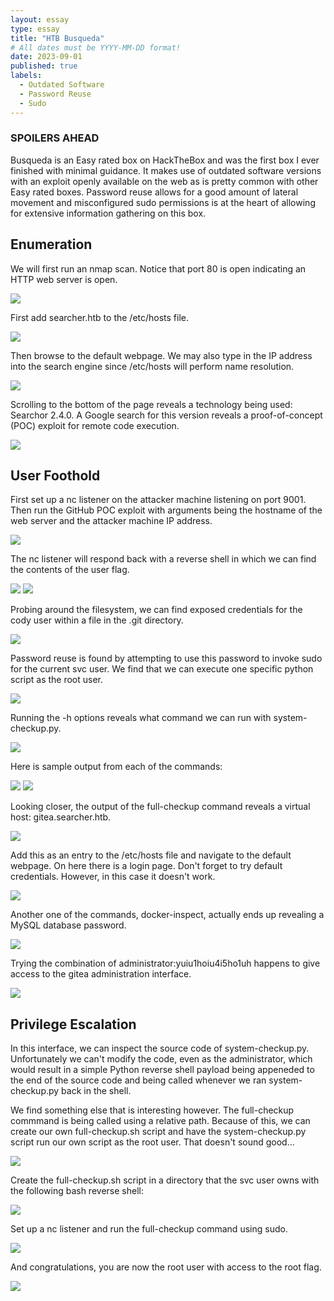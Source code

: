 ```yaml
---
layout: essay
type: essay
title: "HTB Busqueda"
# All dates must be YYYY-MM-DD format!
date: 2023-09-01
published: true
labels:
  - Outdated Software
  - Password Reuse
  - Sudo
---
```


### SPOILERS AHEAD

Busqueda is an Easy rated box on HackTheBox and was the first box I ever finished with minimal guidance.  It makes use of outdated software versions with an exploit openly available on the web as is pretty common with other Easy rated boxes.  Password reuse allows for a good amount of lateral movement and misconfigured sudo permissions is at the heart of allowing for extensive information gathering on this box.

## Enumeration

We will first run an nmap scan.  Notice that port 80 is open indicating an HTTP web server is open.

<img class="img-fluid" src="/img/busqueda/nmap.png">

First add searcher.htb to the /etc/hosts file.

<img class="img-fluid" src="/img/busqueda/hosts.png">

Then browse to the default webpage.  We may also type in the IP address into the search engine since /etc/hosts will perform name resolution.

<img class="img-fluid" src="/img/busqueda/webpage.png">

Scrolling to the bottom of the page reveals a technology being used: Searchor 2.4.0.  A Google search for this version reveals a proof-of-concept (POC) exploit for remote code execution.

<img class="img-fluid" src="/img/busqueda/webpage_searchor.png">

## User Foothold

First set up a nc listener on the attacker machine listening on port 9001.  Then run the GitHub POC exploit with arguments being the hostname of the web server and the attacker machine IP address.

<img class="img-fluid" src="/img/busqueda/run_exploit.png">

The nc listener will respond back with a reverse shell in which we can find the contents of the user flag.

<img class="img-fluid" src="/img/busqueda/nc_listener.png">
<img class="img-fluid" src="/img/busqueda/user_flag.png">

Probing around the filesystem, we can find exposed credentials for the cody user within a file in the .git directory.

<img class="img-fluid" src="/img/busqueda/discovered_credentials.png">

Password reuse is found by attempting to use this password to invoke sudo for the current svc user.  We find that we can execute one specific python script as the root user.

<img class="img-fluid" src="/img/busqueda/sudo_permissions.png">

Running the -h options reveals what command we can run with system-checkup.py.

<img class="img-fluid" src="/img/busqueda/system-checkup_help.png">

Here is sample output from each of the commands:

<img class="img-fluid" src="/img/busqueda/system-checkup_output.png">
<img class="img-fluid" src="/img/busqueda/docker-inspect_output.png">

Looking closer, the output of the full-checkup command reveals a virtual host: gitea.searcher.htb.

<img class="img-fluid" src="/img/busqueda/gitea_vhost.png">

Add this as an entry to the /etc/hosts file and navigate to the default webpage.  On here there is a login page.  Don't forget to try default credentials.  However, in this case it doesn't work.

<img class="img-fluid" src="/img/busqueda/gitea_webpage.png">

Another one of the commands, docker-inspect, actually ends up revealing a MySQL database password.

<img class="img-fluid" src="/img/busqueda/docker-inspect_credentials.png">

Trying the combination of administrator:yuiu1hoiu4i5ho1uh happens to give access to the gitea administration interface.

<img class="img-fluid" src="/img/busqueda/gitea_admin_login.png">

## Privilege Escalation

In this interface, we can inspect the source code of system-checkup.py.  Unfortunately we can't modify the code, even as the administrator, which would result in a simple Python reverse shell payload being appeneded to the end of the source code and being called whenever we ran system-checkup.py back in the shell.

We find something else that is interesting however.  The full-checkup commmand is being called using a relative path.  Because of this, we can create our own full-checkup.sh script and have the system-checkup.py script run our own script as the root user.  That doesn't sound good...

<img class="img-fluid" src="/img/busqueda/source_code_inspection.png">

Create the full-checkup.sh script in a directory that the svc user owns with the following bash reverse shell:

<img class="img-fluid" src="/img/busqueda/reverse_shell_payload.png">

Set up a nc listener and run the full-checkup command using sudo.

<img class="img-fluid" src="/img/busqueda/full-checkup.png">

And congratulations, you are now the root user with access to the root flag.

<img class="img-fluid" src="/img/busqueda/root_flag.png">
